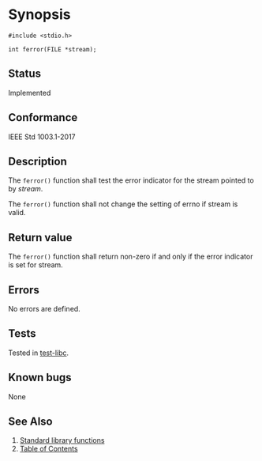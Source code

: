 # Synopsis

`#include <stdio.h>`

`int ferror(FILE *stream);`

## Status

Implemented

## Conformance

IEEE Std 1003.1-2017

## Description

The `ferror()` function shall test the error indicator for the stream pointed to by _stream_.

The `ferror()` function shall not change the setting of errno if stream is valid.

## Return value

The `ferror()` function shall return non-zero if and only if the error indicator is set for stream.

## Errors

No errors are defined.

## Tests

Tested in [test-libc](https://github.com/phoenix-rtos/phoenix-rtos-tests/tree/master/libc).

## Known bugs

None

## See Also

1. [Standard library functions](../README.md)
2. [Table of Contents](../../../README.md)
